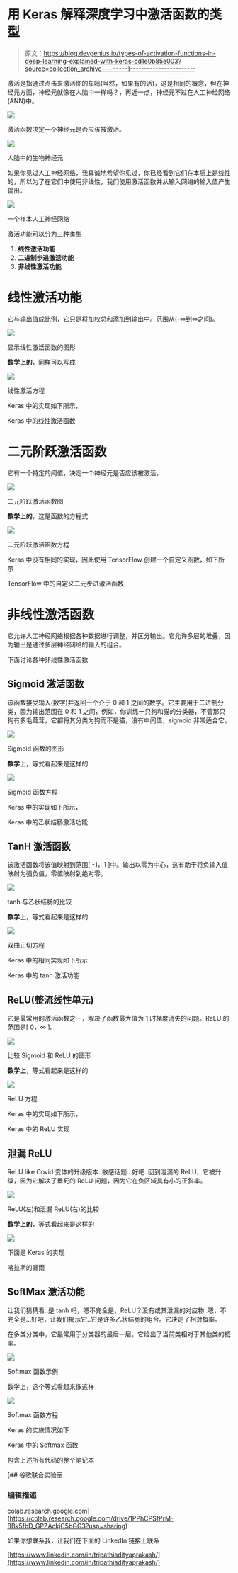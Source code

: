 # 用 Keras 解释深度学习中激活函数的类型

> 原文：<https://blog.devgenius.io/types-of-activation-functions-in-deep-learning-explained-with-keras-cd1e0b85e003?source=collection_archive---------1----------------------->

激活是指通过点击来激活你的车吗(当然，如果有的话)，这是相同的概念，但在神经元方面，神经元就像在人脑中一样吗？，再近一点，神经元不过在人工神经网络(ANN)中。

![](img/a093616566205fe1eaca99bbd411b7c5.png)

激活函数决定一个神经元是否应该被激活。

![](img/b217fc2d7184b12d59db8a95d09d8a43.png)

人脑中的生物神经元

如果你见过人工神经网络，我真诚地希望你见过，你已经看到它们在本质上是线性的，所以为了在它们中使用非线性，我们使用激活函数并从输入网络的输入值产生输出。

![](img/82383b6a9f80bdab58c1bbee239ec76a.png)

一个样本人工神经网络

激活功能可以分为三种类型

1.  **线性激活功能**
2.  **二进制步进激活功能**
3.  **非线性激活功能**

# **线性激活功能**

它与输出值成比例，它只是将加权总和添加到输出中。范围从(-∞到∞之间)。

![](img/ed5b518579a78da717fe87123b660bc8.png)

显示线性激活函数的图形

**数学上的**，同样可以写成

![](img/eb7bbd22506bef21531154b4ffa26550.png)

线性激活方程

Keras 中的实现如下所示，

Keras 中的线性激活函数

# 二元阶跃激活函数

它有一个特定的阈值，决定一个神经元是否应该被激活。

![](img/5a6fff3e6579d88d94a108f7a9ee4f35.png)

二元阶跃激活函数图

**数学上的**，这是函数的方程式

![](img/bfc69c516a1b9aa5eb726ca799053b91.png)

二元阶跃激活函数方程

Keras 中没有相同的实现，因此使用 TensorFlow 创建一个自定义函数，如下所示

TensorFlow 中的自定义二元步进激活函数

# 非线性激活函数

它允许人工神经网络根据各种数据进行调整，并区分输出。它允许多层的堆叠，因为输出是通过多层神经网络的输入的组合。

下面讨论各种非线性激活函数

## Sigmoid 激活函数

该函数接受输入(数字)并返回一个介于 0 和 1 之间的数字。它主要用于二进制分类，因为输出范围在 0 和 1 之间，例如，你训练一只狗和猫的分类器，不管那只狗有多毛茸茸，它都将其分类为狗而不是猫，没有中间值，sigmoid 非常适合它。

![](img/bf9e8cc523eaf31e4af57dbe5135350e.png)

Sigmoid 函数的图形

**数学上**，等式看起来是这样的

![](img/e13fe6c2a90943ad5863fb59bcf2a46f.png)

Sigmoid 函数方程

Keras 中的实现如下所示，

Keras 中的乙状结肠激活功能

## TanH 激活函数

该激活函数将该值映射到范围[ -1，1 ]中。输出以零为中心，这有助于将负输入值映射为强负值，零值映射到绝对零。

![](img/390c879418d9717f466a477468c4f58a.png)

tanh 与乙状结肠的比较

**数学上**，等式看起来是这样的

![](img/54ad48739fbac64ad6edc699358c084a.png)

双曲正切方程

Keras 中的相同实现如下所示

Keras 中的 tanh 激活功能

## **ReLU(整流线性单元)**

它是最常用的激活函数之一，解决了函数最大值为 1 时梯度消失的问题。ReLU 的范围是[ 0，∞ ]。

![](img/b39eaeadf45176e5af69452ba7bb0df2.png)

比较 Sigmoid 和 ReLU 的图形

**数学上**，等式看起来是这样的

![](img/d0862ba72282850b7e140a3dd6c7953d.png)

ReLU 方程

Keras 中的实现如下所示，

Keras 中的 ReLU 实现

## 泄漏 ReLU

ReLU like Covid 变体的升级版本..敏感话题…好吧..回到泄漏的 ReLU，它被升级，因为它解决了垂死的 ReLU 问题，因为它在负区域具有小的正斜率。

![](img/956fa2ec9c5339fc75c2ca83a96324d2.png)

ReLU(左)和泄漏 ReLU(右)的比较

**数学上的**，等式看起来是这样的

![](img/21a563af3f714fc19bfb36ffada831e9.png)

下面是 Keras 的实现

喀拉斯的漏雨

## SoftMax 激活功能

让我们猜猜看..是 tanh 吗，嗯不完全是，ReLU？没有或其泄漏的对应物..嗯，不完全是…好吧，让我们揭示它..它是许多乙状结肠的组合。它决定了相对概率。

在多类分类中，它最常用于分类器的最后一层。它给出了当前类相对于其他类的概率。

![](img/05c1f5698c43b97670c1b6487daf51ea.png)

Softmax 函数示例

数学上，这个等式看起来像这样

![](img/0d8f44259d3f4837ef8f8cb1cf4d6b12.png)

Softmax 函数方程

Keras 的实施情况如下

Keras 中的 Softmax 函数

包含上述所有代码的整个笔记本

[](https://colab.research.google.com/drive/1PPhCPSfPrM-8Bk5fbD_GPZAckjC5bGG3?usp=sharing) [## 谷歌联合实验室

### 编辑描述

colab.research.google.com](https://colab.research.google.com/drive/1PPhCPSfPrM-8Bk5fbD_GPZAckjC5bGG3?usp=sharing) 

如果你想联系我，让我们在下面的 LinkedIn 链接上联系

[https://www.linkedin.com/in/tripathiadityaprakash/](https://www.linkedin.com/in/tripathiadityaprakash/)